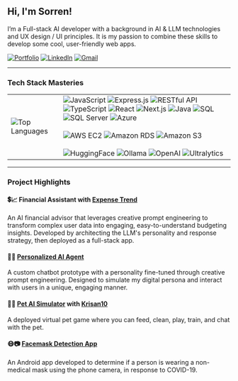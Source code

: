 ## Hi, I'm Sorren!
I’m a Full-stack AI developer with a background in AI & LLM technologies and UX design / UI principles. It is my passion to combine these skills to develop some cool, user-friendly web apps. 




[![Portfolio](https://img.shields.io/badge/Portfolio-Sorren%20Jao-pink?logo=linkedin)](https://sorrenj.github.io/)
[![LinkedIn](https://img.shields.io/badge/LinkedIn-Sorren%20Jao-blue?logo=linkedin)](https://www.linkedin.com/in/sorren-alex-jao/)
[![Gmail](https://img.shields.io/badge/Email-soalexjao%40gmail.com-red?logo=gmail)](mailto:soalexjao@gmail.com)

<hr>

### Tech Stack Masteries



<table>
  <tr>
    <td>
 <img src="https://github-readme-stats.vercel.app/api/top-langs/?username=SorrenJ&layout=pie&theme=transparent&stats_format=bytes&hide=jupyter%20notebook,shaderlab,cmake,ruby" alt="Top Languages" style="background-color: transparent; " />
    </td>
    <td>
<img src="https://img.shields.io/badge/JavaScript-F7DF1E?style=for-the-badge&logo=javascript&logoColor=black" alt="JavaScript" />
<img src="https://img.shields.io/badge/Express.js-000000?style=for-the-badge&logo=express&logoColor=white" alt="Express.js" />
<img src="https://img.shields.io/badge/RESTful%20API-009688?style=for-the-badge&logo=api&logoColor=white" alt="RESTful API" />
<img src="https://img.shields.io/badge/TypeScript-3178C6?style=for-the-badge&logo=typescript&logoColor=white" alt="TypeScript" />
<img src="https://img.shields.io/badge/React-61DAFB?style=for-the-badge&logo=react&logoColor=black" alt="React" />
<img src="https://img.shields.io/badge/Next.js-000000?style=for-the-badge&logo=nextdotjs&logoColor=white" alt="Next.js" />
<img src="https://img.shields.io/badge/Java-007396?style=for-the-badge&logo=java&logoColor=white" alt="Java" />

<img src="https://img.shields.io/badge/SQL-025E8C?style=for-the-badge&logo=database&logoColor=white" alt="SQL" />
<img src="https://img.shields.io/badge/Microsoft%20SQL-CC2927?style=for-the-badge&logo=microsoftsqlserver&logoColor=white" alt="SQL Server" />
<img src="https://img.shields.io/badge/Azure-0078D4?style=for-the-badge&logo=azure&logoColor=white" alt="Azure" />
<br><br>
<img src="https://img.shields.io/badge/Amazon%20EC2-Instance-orange?logo=amazon-aws" alt="AWS EC2" />
<img src="https://img.shields.io/badge/Amazon%20RDS-Database-orange?logo=amazon-rds" alt="Amazon RDS" />
<img src="https://img.shields.io/badge/Amazon%20S3-Storage-569A31?logo=amazons3" alt="Amazon S3" />
<br><br>
<img src="https://img.shields.io/badge/HuggingFace-FFD21E?style=for-the-badge&logo=huggingface&logoColor=black" alt="HuggingFace" />
<img src="https://img.shields.io/badge/Ollama-000000?style=for-the-badge&logo=ollama&logoColor=white" alt="Ollama" />
<img src="https://img.shields.io/badge/OpenAI-412991?style=for-the-badge&logo=openai&logoColor=white" alt="OpenAI" />
<img src="https://img.shields.io/badge/Ultralytics-Object%20Detection-00FFFF?style=for-the-badge&logo=ultralytics" alt="Ultralytics" />
    </td>
  </tr>
</table>


<hr>

### Project Highlights

#### 💲📈 Financial Assistant with [Expense Trend](https://www.expensetrend.com/) 
An AI financial advisor that leverages creative prompt engineering to transform complex user data into engaging, easy-to-understand budgeting insights. Developed by architecting the LLM's personality and response strategy, then deployed as a full-stack app.

#### 🤖👤 [Personalized AI Agent](https://github.com/SorrenJ/React-Typescript-NLP) 
A custom chatbot prototype with a personality fine-tuned through creative prompt engineering. Designed to simulate my digital persona and interact with users in a unique, engaging manner.

#### 🐶🐱 [Pet AI Simulator](https://github.com/SorrenJ/Virtual-Pet) with [Krisan10](https://github.com/Krisan10)
 A deployed virtual pet game where you can feed, clean, play, train, and chat with the pet.

#### 😷📷 [Facemask Detection App](https://sorrenj.github.io/MaskPass.html) 
An Android app developed to determine if a person is wearing a non-medical mask using the phone camera, in response to COVID-19.



